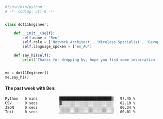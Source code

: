 ```python
#!/usr/bin/python
# -*- coding: utf-8 -*-


class dot11Engineer:

    def __init__(self):
        self.name = 'Ben'
        self.role = ['Network Architect', 'Wireless Specialist', 'Devops Engineer']
        self.language_spoken = ['en_AU']

    def say_hi(self):
        print('Thanks for dropping by, hope you find some inspiration from my work.')


me = dot11Engineer()
me.say_hi()
```

#### The past week with Ben:
<!--START_SECTION:waka-->

```txt
Python   6 mins          ████████████████████████▒   97.45 %
CSV      0 secs          ▓░░░░░░░░░░░░░░░░░░░░░░░░   02.19 %
JSON     0 secs          ░░░░░░░░░░░░░░░░░░░░░░░░░   00.34 %
Text     0 secs          ░░░░░░░░░░░░░░░░░░░░░░░░░   00.01 %
```

<!--END_SECTION:waka-->  



